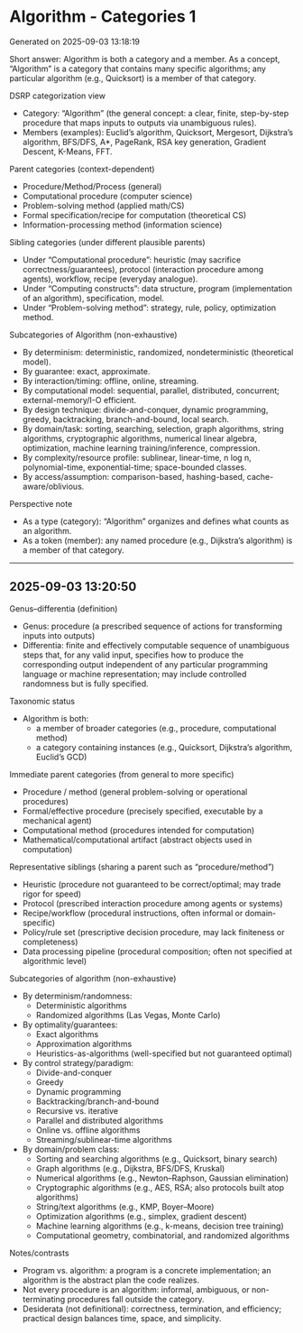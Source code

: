 # Algorithm - Categories 1

Generated on 2025-09-03 13:18:19

Short answer: Algorithm is both a category and a member. As a concept, “Algorithm” is a category that contains many specific algorithms; any particular algorithm (e.g., Quicksort) is a member of that category.

DSRP categorization view

- Category: “Algorithm” (the general concept: a clear, finite, step-by-step procedure that maps inputs to outputs via unambiguous rules).
- Members (examples): Euclid’s algorithm, Quicksort, Mergesort, Dijkstra’s algorithm, BFS/DFS, A*, PageRank, RSA key generation, Gradient Descent, K-Means, FFT.

Parent categories (context-dependent)
- Procedure/Method/Process (general)
- Computational procedure (computer science)
- Problem-solving method (applied math/CS)
- Formal specification/recipe for computation (theoretical CS)
- Information-processing method (information science)

Sibling categories (under different plausible parents)
- Under “Computational procedure”: heuristic (may sacrifice correctness/guarantees), protocol (interaction procedure among agents), workflow, recipe (everyday analogue).
- Under “Computing constructs”: data structure, program (implementation of an algorithm), specification, model.
- Under “Problem-solving method”: strategy, rule, policy, optimization method.

Subcategories of Algorithm (non-exhaustive)
- By determinism: deterministic, randomized, nondeterministic (theoretical model).
- By guarantee: exact, approximate.
- By interaction/timing: offline, online, streaming.
- By computational model: sequential, parallel, distributed, concurrent; external-memory/I-O efficient.
- By design technique: divide-and-conquer, dynamic programming, greedy, backtracking, branch-and-bound, local search.
- By domain/task: sorting, searching, selection, graph algorithms, string algorithms, cryptographic algorithms, numerical linear algebra, optimization, machine learning training/inference, compression.
- By complexity/resource profile: sublinear, linear-time, n log n, polynomial-time, exponential-time; space-bounded classes.
- By access/assumption: comparison-based, hashing-based, cache-aware/oblivious.

Perspective note
- As a type (category): “Algorithm” organizes and defines what counts as an algorithm.
- As a token (member): any named procedure (e.g., Dijkstra’s algorithm) is a member of that category.


---

## 2025-09-03 13:20:50

Genus–differentia (definition)
- Genus: procedure (a prescribed sequence of actions for transforming inputs into outputs)
- Differentia: finite and effectively computable sequence of unambiguous steps that, for any valid input, specifies how to produce the corresponding output independent of any particular programming language or machine representation; may include controlled randomness but is fully specified.

Taxonomic status
- Algorithm is both:
  - a member of broader categories (e.g., procedure, computational method)
  - a category containing instances (e.g., Quicksort, Dijkstra’s algorithm, Euclid’s GCD)

Immediate parent categories (from general to more specific)
- Procedure / method (general problem-solving or operational procedures)
- Formal/effective procedure (precisely specified, executable by a mechanical agent)
- Computational method (procedures intended for computation)
- Mathematical/computational artifact (abstract objects used in computation)

Representative siblings (sharing a parent such as “procedure/method”)
- Heuristic (procedure not guaranteed to be correct/optimal; may trade rigor for speed)
- Protocol (prescribed interaction procedure among agents or systems)
- Recipe/workflow (procedural instructions, often informal or domain-specific)
- Policy/rule set (prescriptive decision procedure, may lack finiteness or completeness)
- Data processing pipeline (procedural composition; often not specified at algorithmic level)

Subcategories of algorithm (non-exhaustive)
- By determinism/randomness:
  - Deterministic algorithms
  - Randomized algorithms (Las Vegas, Monte Carlo)
- By optimality/guarantees:
  - Exact algorithms
  - Approximation algorithms
  - Heuristics-as-algorithms (well-specified but not guaranteed optimal)
- By control strategy/paradigm:
  - Divide-and-conquer
  - Greedy
  - Dynamic programming
  - Backtracking/branch-and-bound
  - Recursive vs. iterative
  - Parallel and distributed algorithms
  - Online vs. offline algorithms
  - Streaming/sublinear-time algorithms
- By domain/problem class:
  - Sorting and searching algorithms (e.g., Quicksort, binary search)
  - Graph algorithms (e.g., Dijkstra, BFS/DFS, Kruskal)
  - Numerical algorithms (e.g., Newton–Raphson, Gaussian elimination)
  - Cryptographic algorithms (e.g., AES, RSA; also protocols built atop algorithms)
  - String/text algorithms (e.g., KMP, Boyer–Moore)
  - Optimization algorithms (e.g., simplex, gradient descent)
  - Machine learning algorithms (e.g., k-means, decision tree training)
  - Computational geometry, combinatorial, and randomized algorithms

Notes/contrasts
- Program vs. algorithm: a program is a concrete implementation; an algorithm is the abstract plan the code realizes.
- Not every procedure is an algorithm: informal, ambiguous, or non-terminating procedures fall outside the category.
- Desiderata (not definitional): correctness, termination, and efficiency; practical design balances time, space, and simplicity.
